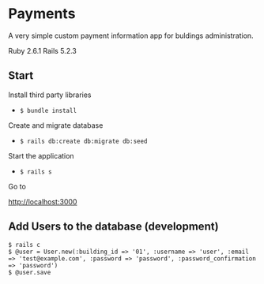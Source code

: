 # Payments
A very simple custom payment information app for buldings administration.

Ruby 2.6.1
Rails 5.2.3

## Start

Install third party libraries

* `$ bundle install`

Create and migrate database 

* `$ rails db:create db:migrate db:seed`

Start the application

* `$ rails s`

Go to

[http://localhost:3000](http://localhost:3000)


## Add Users to the database (development)

```
$ rails c
$ @user = User.new(:building_id => '01', :username => 'user', :email => 'test@example.com', :password => 'password', :password_confirmation => 'password')
$ @user.save
```